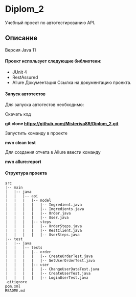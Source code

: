 # Diplom_2

Учебный проект по автотестированию API.

## Описание

Версия Java 11

#### Проект использует следующие библиотеки:

* JUnit 4
* RestAssured
* Allure
  Документация
  Ссылка на документацию проекта.

#### Запуск автотестов

Для запуска автотестов необходимо:

Скачать код

**git clone https://github.com/Misteriya89/Diplom_2.git**

Запустить команду в проекте

**mvn clean test**

Для создания отчета в Allure ввести команду

**mvn allure:report**

#### Структура проекта

```
src
|-- main
|   |-- java
|   |   |-- api
|   |   |   |-- model
|   |   |   |   |-- Ingredient.java
|   |   |   |   |-- Ingredients.java
|   |   |   |   |-- Order.java
|   |   |   |   |-- User.java
|   |   |   |-- steps
|   |   |   |   |-- OrderSteps.java
|   |   |   |   |-- RestClient.java
|   |   |   |   |-- UserSteps.java
|-- test
|   |-- java
|   |   |-- tests
|   |   |   |-- order
|   |   |   |   |-- CreateOrderTest.java
|   |   |   |   |-- GetUserOrderTest.java
|   |   |   |-- user
|   |   |   |   |-- ChangeUserDataTest.java
|   |   |   |   |-- CreateUserTest.java
|   |   |   |   |-- LoginUserTest.java
.gitignore
pom.xml
README.md
```

